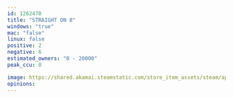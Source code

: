 ```yaml
---
id: 1262470
title: "STRAIGHT ON 8"
windows: "true"
mac: "false"
linux: false
positive: 2
negative: 6
estimated_owners: "0 - 20000"
peak_ccu: 0

image: https://shared.akamai.steamstatic.com/store_item_assets/steam/apps/1262470/header.jpg?t=1608859105
opinions:
---
```

